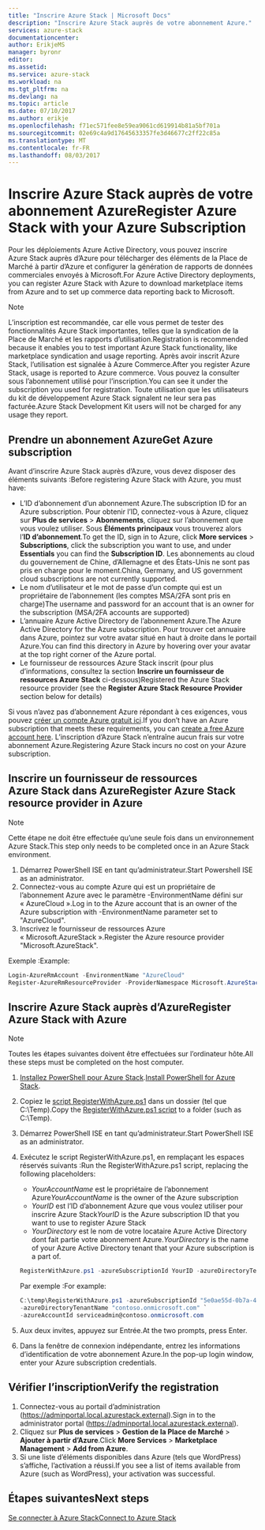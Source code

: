 ```yaml
---
title: "Inscrire Azure Stack | Microsoft Docs"
description: "Inscrire Azure Stack auprès de votre abonnement Azure."
services: azure-stack
documentationcenter: 
author: ErikjeMS
manager: byronr
editor: 
ms.assetid: 
ms.service: azure-stack
ms.workload: na
ms.tgt_pltfrm: na
ms.devlang: na
ms.topic: article
ms.date: 07/10/2017
ms.author: erikje
ms.openlocfilehash: f71ec571fee8e59ea9061cd619914b81a5bf701a
ms.sourcegitcommit: 02e69c4a9d17645633357fe3d46677c2ff22c85a
ms.translationtype: MT
ms.contentlocale: fr-FR
ms.lasthandoff: 08/03/2017
---
```

# <a name="register-azure-stack-with-your-azure-subscription"></a><span data-ttu-id="a0e77-103">Inscrire Azure Stack auprès de votre abonnement Azure</span><span class="sxs-lookup"><span data-stu-id="a0e77-103">Register Azure Stack with your Azure Subscription</span></span>

<span data-ttu-id="a0e77-104">Pour les déploiements Azure Active Directory, vous pouvez inscrire Azure Stack auprès d’Azure pour télécharger des éléments de la Place de Marché à partir d’Azure et configurer la génération de rapports de données commerciales envoyés à Microsoft.</span><span class="sxs-lookup"><span data-stu-id="a0e77-104">For Azure Active Directory deployments, you can register Azure Stack with Azure to download marketplace items from Azure and to set up commerce data reporting back to Microsoft.</span></span> 

> [!NOTE]
><span data-ttu-id="a0e77-105">L’inscription est recommandée, car elle vous permet de tester des fonctionnalités Azure Stack importantes, telles que la syndication de la Place de Marché et les rapports d’utilisation.</span><span class="sxs-lookup"><span data-stu-id="a0e77-105">Registration is recommended because it enables you to test important Azure Stack functionality, like marketplace syndication and usage reporting.</span></span> <span data-ttu-id="a0e77-106">Après avoir inscrit Azure Stack, l’utilisation est signalée à Azure Commerce.</span><span class="sxs-lookup"><span data-stu-id="a0e77-106">After you register Azure Stack, usage is reported to Azure commerce.</span></span> <span data-ttu-id="a0e77-107">Vous pouvez la consulter sous l’abonnement utilisé pour l’inscription.</span><span class="sxs-lookup"><span data-stu-id="a0e77-107">You can see it under the subscription you used for registration.</span></span> <span data-ttu-id="a0e77-108">Toute utilisation que les utilisateurs du kit de développement Azure Stack signalent ne leur sera pas facturée.</span><span class="sxs-lookup"><span data-stu-id="a0e77-108">Azure Stack Development Kit users will not be charged for any usage they report.</span></span>
>


## <a name="get-azure-subscription"></a><span data-ttu-id="a0e77-109">Prendre un abonnement Azure</span><span class="sxs-lookup"><span data-stu-id="a0e77-109">Get Azure subscription</span></span>

<span data-ttu-id="a0e77-110">Avant d’inscrire Azure Stack auprès d’Azure, vous devez disposer des éléments suivants :</span><span class="sxs-lookup"><span data-stu-id="a0e77-110">Before registering Azure Stack with Azure, you must have:</span></span>

- <span data-ttu-id="a0e77-111">L’ID d’abonnement d’un abonnement Azure.</span><span class="sxs-lookup"><span data-stu-id="a0e77-111">The subscription ID for an Azure subscription.</span></span> <span data-ttu-id="a0e77-112">Pour obtenir l’ID, connectez-vous à Azure, cliquez sur **Plus de services** > **Abonnements**, cliquez sur l’abonnement que vous voulez utiliser. Sous **Éléments principaux** vous trouverez alors l’**ID d’abonnement**.</span><span class="sxs-lookup"><span data-stu-id="a0e77-112">To get the ID, sign in to Azure, click **More services** > **Subscriptions**, click the subscription you want to use, and under **Essentials** you can find the **Subscription ID**.</span></span> <span data-ttu-id="a0e77-113">Les abonnements au cloud du gouvernement de Chine, d’Allemagne et des États-Unis ne sont pas pris en charge pour le moment.</span><span class="sxs-lookup"><span data-stu-id="a0e77-113">China, Germany, and US government cloud subscriptions are not currently supported.</span></span>
- <span data-ttu-id="a0e77-114">Le nom d’utilisateur et le mot de passe d’un compte qui est un propriétaire de l’abonnement (les comptes MSA/2FA sont pris en charge)</span><span class="sxs-lookup"><span data-stu-id="a0e77-114">The username and password for an account that is an owner for the subscription (MSA/2FA accounts are supported)</span></span>
- <span data-ttu-id="a0e77-115">L’annuaire Azure Active Directory de l’abonnement Azure.</span><span class="sxs-lookup"><span data-stu-id="a0e77-115">The Azure Active Directory for the Azure subscription.</span></span> <span data-ttu-id="a0e77-116">Pour trouver cet annuaire dans Azure, pointez sur votre avatar situé en haut à droite dans le portail Azure.</span><span class="sxs-lookup"><span data-stu-id="a0e77-116">You can find this directory in Azure by hovering over your avatar at the top right corner of the Azure portal.</span></span> 
- <span data-ttu-id="a0e77-117">Le fournisseur de ressources Azure Stack inscrit (pour plus d’informations, consultez la section **Inscrire un fournisseur de ressources Azure Stack** ci-dessous)</span><span class="sxs-lookup"><span data-stu-id="a0e77-117">Registered the Azure Stack resource provider (see the **Register Azure Stack Resource Provider** section below for details)</span></span>

<span data-ttu-id="a0e77-118">Si vous n’avez pas d’abonnement Azure répondant à ces exigences, vous pouvez [créer un compte Azure gratuit ici](https://azure.microsoft.com/en-us/free/?b=17.06).</span><span class="sxs-lookup"><span data-stu-id="a0e77-118">If you don’t have an Azure subscription that meets these requirements, you can [create a free Azure account here](https://azure.microsoft.com/en-us/free/?b=17.06).</span></span> <span data-ttu-id="a0e77-119">L’inscription d’Azure Stack n’entraîne aucun frais sur votre abonnement Azure.</span><span class="sxs-lookup"><span data-stu-id="a0e77-119">Registering Azure Stack incurs no cost on your Azure subscription.</span></span>



## <a name="register-azure-stack-resource-provider-in-azure"></a><span data-ttu-id="a0e77-120">Inscrire un fournisseur de ressources Azure Stack dans Azure</span><span class="sxs-lookup"><span data-stu-id="a0e77-120">Register Azure Stack resource provider in Azure</span></span>
> [!NOTE] 
> <span data-ttu-id="a0e77-121">Cette étape ne doit être effectuée qu’une seule fois dans un environnement Azure Stack.</span><span class="sxs-lookup"><span data-stu-id="a0e77-121">This step only needs to be completed once in an Azure Stack environment.</span></span>
>

1. <span data-ttu-id="a0e77-122">Démarrez PowerShell ISE en tant qu’administrateur.</span><span class="sxs-lookup"><span data-stu-id="a0e77-122">Start Powershell ISE as an administrator.</span></span>
2. <span data-ttu-id="a0e77-123">Connectez-vous au compte Azure qui est un propriétaire de l’abonnement Azure avec le paramètre -EnvironmentName défini sur « AzureCloud ».</span><span class="sxs-lookup"><span data-stu-id="a0e77-123">Log in to the Azure account that is an owner of the Azure subscription with -EnvironmentName parameter set to "AzureCloud".</span></span>
3. <span data-ttu-id="a0e77-124">Inscrivez le fournisseur de ressources Azure « Microsoft.AzureStack ».</span><span class="sxs-lookup"><span data-stu-id="a0e77-124">Register the Azure resource provider "Microsoft.AzureStack".</span></span>

<span data-ttu-id="a0e77-125">Exemple :</span><span class="sxs-lookup"><span data-stu-id="a0e77-125">Example:</span></span> 
```Powershell
Login-AzureRmAccount -EnvironmentName "AzureCloud"
Register-AzureRmResourceProvider -ProviderNamespace Microsoft.AzureStack -Force
```


## <a name="register-azure-stack-with-azure"></a><span data-ttu-id="a0e77-126">Inscrire Azure Stack auprès d’Azure</span><span class="sxs-lookup"><span data-stu-id="a0e77-126">Register Azure Stack with Azure</span></span>

> [!NOTE]
><span data-ttu-id="a0e77-127">Toutes les étapes suivantes doivent être effectuées sur l’ordinateur hôte.</span><span class="sxs-lookup"><span data-stu-id="a0e77-127">All these steps must be completed on the host computer.</span></span>
>

1. <span data-ttu-id="a0e77-128">[Installez PowerShell pour Azure Stack](azure-stack-powershell-install.md).</span><span class="sxs-lookup"><span data-stu-id="a0e77-128">[Install PowerShell for Azure Stack](azure-stack-powershell-install.md).</span></span> 
2. <span data-ttu-id="a0e77-129">Copiez le [script RegisterWithAzure.ps1](https://go.microsoft.com/fwlink/?linkid=842959) dans un dossier (tel que C:\Temp).</span><span class="sxs-lookup"><span data-stu-id="a0e77-129">Copy the [RegisterWithAzure.ps1 script](https://go.microsoft.com/fwlink/?linkid=842959) to a folder (such as C:\Temp).</span></span>
3. <span data-ttu-id="a0e77-130">Démarrez PowerShell ISE en tant qu’administrateur.</span><span class="sxs-lookup"><span data-stu-id="a0e77-130">Start PowerShell ISE as an administrator.</span></span>    
4. <span data-ttu-id="a0e77-131">Exécutez le script RegisterWithAzure.ps1, en remplaçant les espaces réservés suivants :</span><span class="sxs-lookup"><span data-stu-id="a0e77-131">Run the RegisterWithAzure.ps1 script, replacing the following placeholders:</span></span>
    - <span data-ttu-id="a0e77-132">*YourAccountName* est le propriétaire de l’abonnement Azure</span><span class="sxs-lookup"><span data-stu-id="a0e77-132">*YourAccountName* is the owner of the Azure subscription</span></span>
    - <span data-ttu-id="a0e77-133">*YourID* est l’ID d’abonnement Azure que vous voulez utiliser pour inscrire Azure Stack</span><span class="sxs-lookup"><span data-stu-id="a0e77-133">*YourID* is the Azure subscription ID that you want to use to register Azure Stack</span></span>
    - <span data-ttu-id="a0e77-134">*YourDirectory* est le nom de votre locataire Azure Active Directory dont fait partie votre abonnement Azure.</span><span class="sxs-lookup"><span data-stu-id="a0e77-134">*YourDirectory* is the name of your Azure Active Directory tenant that your Azure subscription is a part of.</span></span>

    ```powershell
    RegisterWithAzure.ps1 -azureSubscriptionId YourID -azureDirectoryTenantName YourDirectory -azureAccountId YourAccountName
    ```
    
    <span data-ttu-id="a0e77-135">Par exemple :</span><span class="sxs-lookup"><span data-stu-id="a0e77-135">For example:</span></span>
    
    ```powershell
    C:\temp\RegisterWithAzure.ps1 -azureSubscriptionId "5e0ae55d-0b7a-47a3-afbc-8b372650abd3" `
    -azureDirectoryTenantName "contoso.onmicrosoft.com" `
    -azureAccountId serviceadmin@contoso.onmicrosoft.com
    ```
    
5. <span data-ttu-id="a0e77-136">Aux deux invites, appuyez sur Entrée.</span><span class="sxs-lookup"><span data-stu-id="a0e77-136">At the two prompts, press Enter.</span></span>
6. <span data-ttu-id="a0e77-137">Dans la fenêtre de connexion indépendante, entrez les informations d’identification de votre abonnement Azure.</span><span class="sxs-lookup"><span data-stu-id="a0e77-137">In the pop-up login window, enter your Azure subscription credentials.</span></span>

## <a name="verify-the-registration"></a><span data-ttu-id="a0e77-138">Vérifier l’inscription</span><span class="sxs-lookup"><span data-stu-id="a0e77-138">Verify the registration</span></span>

1. <span data-ttu-id="a0e77-139">Connectez-vous au portail d’administration (https://adminportal.local.azurestack.external).</span><span class="sxs-lookup"><span data-stu-id="a0e77-139">Sign in to the administrator portal (https://adminportal.local.azurestack.external).</span></span>
2. <span data-ttu-id="a0e77-140">Cliquez sur **Plus de services** > **Gestion de la Place de Marché** > **Ajouter à partir d’Azure**.</span><span class="sxs-lookup"><span data-stu-id="a0e77-140">Click **More Services** > **Marketplace Management** > **Add from Azure**.</span></span>
3. <span data-ttu-id="a0e77-141">Si une liste d’éléments disponibles dans Azure (tels que WordPress) s’affiche, l’activation a réussi.</span><span class="sxs-lookup"><span data-stu-id="a0e77-141">If you see a list of items available from Azure (such as WordPress), your activation was successful.</span></span>

## <a name="next-steps"></a><span data-ttu-id="a0e77-142">Étapes suivantes</span><span class="sxs-lookup"><span data-stu-id="a0e77-142">Next steps</span></span>

[<span data-ttu-id="a0e77-143">Se connecter à Azure Stack</span><span class="sxs-lookup"><span data-stu-id="a0e77-143">Connect to Azure Stack</span></span>](azure-stack-connect-azure-stack.md)

